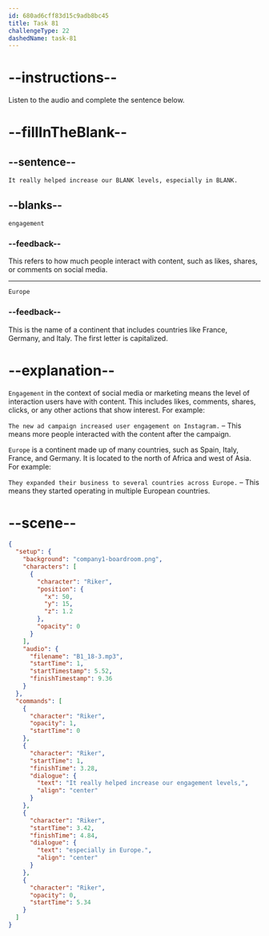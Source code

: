 ```yaml
---
id: 680ad6cff83d15c9adb8bc45
title: Task 81
challengeType: 22
dashedName: task-81
---
```


<!-- (Audio) Riker: It really helped increase our engagement levels, especially in Europe. -->

# --instructions--

Listen to the audio and complete the sentence below.

# --fillInTheBlank--

## --sentence--

`It really helped increase our BLANK levels, especially in BLANK.`

## --blanks--

`engagement`

### --feedback--

This refers to how much people interact with content, such as likes, shares, or comments on social media.

---

`Europe`

### --feedback--

This is the name of a continent that includes countries like France, Germany, and Italy. The first letter is capitalized.

# --explanation--

`Engagement` in the context of social media or marketing means the level of interaction users have with content. This includes likes, comments, shares, clicks, or any other actions that show interest. For example:

`The new ad campaign increased user engagement on Instagram.` – This means more people interacted with the content after the campaign.

`Europe` is a continent made up of many countries, such as Spain, Italy, France, and Germany. It is located to the north of Africa and west of Asia. For example:

`They expanded their business to several countries across Europe.` – This means they started operating in multiple European countries.

# --scene--

```json
{
  "setup": {
    "background": "company1-boardroom.png",
    "characters": [
      {
        "character": "Riker",
        "position": {
          "x": 50,
          "y": 15,
          "z": 1.2
        },
        "opacity": 0
      }
    ],
    "audio": {
      "filename": "B1_18-3.mp3",
      "startTime": 1,
      "startTimestamp": 5.52,
      "finishTimestamp": 9.36
    }
  },
  "commands": [
    {
      "character": "Riker",
      "opacity": 1,
      "startTime": 0
    },
    {
      "character": "Riker",
      "startTime": 1,
      "finishTime": 3.28,
      "dialogue": {
        "text": "It really helped increase our engagement levels,",
        "align": "center"
      }
    },
    {
      "character": "Riker",
      "startTime": 3.42,
      "finishTime": 4.84,
      "dialogue": {
        "text": "especially in Europe.",
        "align": "center"
      }
    },
    {
      "character": "Riker",
      "opacity": 0,
      "startTime": 5.34
    }
  ]
}
```
